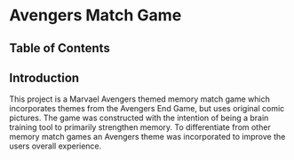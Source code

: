 # Avengers Match Game

## Table of Contents

## Introduction
This project is a Marvael Avengers themed memory match game which incorporates themes from the Avengers End Game, but uses original comic pictures. The game was constructed with the intention of being a brain training tool to primarily strengthen memory. To differentiate from other memory match games an Avengers theme was incorporated to improve the users overall experience.



